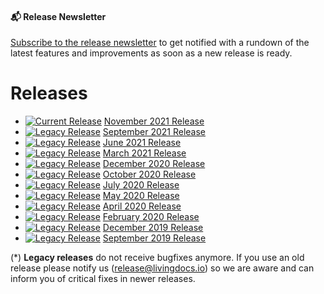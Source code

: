 #### 📬 Release Newsletter
[Subscribe to the release newsletter](https://confirmsubscription.com/h/j/61B064416E79453D) to get notified with a rundown of the latest features and improvements as soon as a new release is ready.

# Releases

* [![Current Release](https://img.shields.io/badge/-current-success)]()
  [November 2021 Release](./releases/release-2021-11.md)
* [![Legacy Release](https://img.shields.io/badge/-legacy*-lightgrey)]()
  [September 2021 Release](./releases/release-2021-09.md)
* [![Legacy Release](https://img.shields.io/badge/-legacy*-lightgrey)]()
  [June 2021 Release](./releases/release-2021-06.md)
* [![Legacy Release](https://img.shields.io/badge/-legacy*-lightgrey)]()
  [March 2021 Release](./releases/release-2021-03.md)
* [![Legacy Release](https://img.shields.io/badge/-legacy*-lightgrey)]()
  [December 2020 Release](./releases/release-2020-12.md)
* [![Legacy Release](https://img.shields.io/badge/-legacy*-lightgrey)]()
  [October 2020 Release](./releases/release-2020-10.md)
* [![Legacy Release](https://img.shields.io/badge/-legacy*-lightgrey)]()
  [July 2020 Release](./releases/release-2020-07.md)
* [![Legacy Release](https://img.shields.io/badge/-legacy*-lightgrey)]()
  [May 2020 Release](./releases/release-2020-05.md)
* [![Legacy Release](https://img.shields.io/badge/-legacy*-lightgrey)]()
  [April 2020 Release](./releases/release-2020-04.md)
* [![Legacy Release](https://img.shields.io/badge/-legacy*-lightgrey)]()
  [February 2020 Release](./releases/release-2020-02.md)
* [![Legacy Release](https://img.shields.io/badge/-legacy*-lightgrey)]()
  [December 2019 Release](./releases/release-2019-12.md)
* [![Legacy Release](https://img.shields.io/badge/-legacy*-lightgrey)]()
  [September 2019 Release](./releases/release-2019-09.md)


(*) __Legacy releases__ do not receive bugfixes anymore. If you use an old release please notify us (release@livingdocs.io) so we are aware and can inform you of critical fixes in newer releases.
